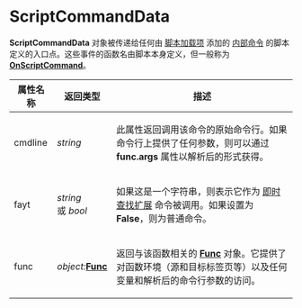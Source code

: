 # ScriptCommandData

**ScriptCommandData** 对象被传递给任何由 [脚本加载项](/Manual/scripting/script_add-ins/README.zh.md) 添加的 [内部命令](/Manual/scripting/example_scripts/adding_a_new_internal_command.zh.md) 的脚本定义的入口点。这些事件的函数名由脚本本身定义，但一般称为 **[OnScriptCommand](../scripting_events/onscriptcommand.zh.md)**。

<table>
<thead><tr><th>
属性名称</th><th>
返回类型</th><th>
描述
</th></tr></thead><tbody><tr><td>
cmdline</td><td>

*string*</td><td>

此属性返回调用该命令的原始命令行。如果命令行上提供了任何参数，则可以通过 **func.args** 属性以解析后的形式获得。
</td></tr><tr><td>
fayt</td><td>

*string*  
或 *bool*</td><td>

如果这是一个字符串，则表示它作为 [即时查找扩展](scriptfaytcommanddata.zh.md) 命令被调用。如果设置为 **False**，则为普通命令。
</td></tr><tr><td>
func</td><td>

*object:***[Func](func.zh.md)**</td><td>

返回与该函数相关的 **[Func](func.zh.md)** 对象。它提供了对函数环境（源和目标标签页等）以及任何变量和解析后的命令行参数的访问。
</td></tr></tbody>
</table>